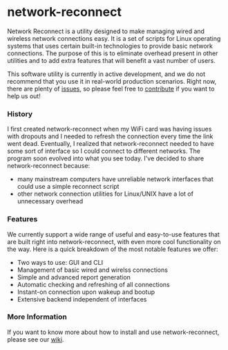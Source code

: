 network-reconnect
=================

Network Reconnect is a utility designed to make managing wired and wireless network connections easy. It is a set of scripts for Linux operating systems that uses certain built-in technologies to provide basic network connections. The purpose of this is to eliminate overhead present in other utilities and to add extra features that will benefit a vast number of users.

This software utility is currently in active development, and we do not recommend that you use it in real-world production scenarios. Right now, there are plenty of [issues](https://github.com/fishdev/network-reconnect/issues), so please feel free to [contribute](https://github.com/fishdev/network-reconnect/pulls) if you want to help us out!

### History

I first created network-reconnect when my WiFi card was having issues with dropouts and I needed to refresh the connection every time the link went dead. Eventually, I realized that network-reconnect needed to have some sort of interface so I could connect to different networks. The program soon evolved into what you see today. I've decided to share network-reconnect because:
* many mainstream computers have unreliable network interfaces that could use a simple reconnect script
* other network connection utilities for Linux/UNIX have a lot of unnecessary overhead

<h3>Features</h3>

<p>We currently support a wide range of useful and easy-to-use features that are built right into network-reconnect, with even more cool functionality on the way. Here is a quick breakdown of the most notable features we offer:</p>

<ul>
<li>Two ways to use: GUI and CLI</li>
<li>Management of basic wired and wirelss connections</li>
<li>Simple and advanced report generation</li>
<li>Automatic checking and refreshing of all connections</li>
<li>Instant-on connection upon wakeup and bootup</li>
<li>Extensive backend independent of interfaces</li>
</ul>

### More Information

If you want to know more about how to install and use network-reconnect, please see our [wiki](https://github.com/fishdev/network-reconnect/wiki).
